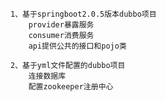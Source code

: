 	1、基于springboot2.0.5版本dubbo项目
		provider暴露服务
		consumer消费服务
		api提供公共的接口和pojo类

	2、基于yml文件配置的dubbo项目
		连接数据库
		配置zookeeper注册中心
